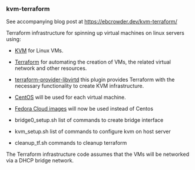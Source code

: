 ### kvm-terraform

See accompanying blog post at https://ebcrowder.dev/kvm-terraform/

Terraform infrastructure for spinning up virtual machines on linux servers using:

- [KVM](https://www.linux-kvm.org/page/Main_Page) for Linux VMs.
- [Terraform](https://www.terraform.io/) for automating the creation of VMs, the related virtual network and other resources.
- [terraform-provider-libvirtd](https://github.com/dmacvicar/terraform-provider-libvirt) this plugin provides Terraform with the necessary functionality to create KVM infrastructure.
- [CentOS](https://www.centos.org/) will be used for each virtual machine.
- [Fedora Cloud images](https://alt.fedoraproject.org/cloud/) will now be used instead of Centos

- bridge0_setup.sh list of commands to create bridge interface
- kvm_setup.sh list of commands to configure kvm on host server
- cleanup_tf.sh commands to cleanup terraform

The Terraform infrastructure code assumes that the VMs will be networked via a DHCP bridge network.
